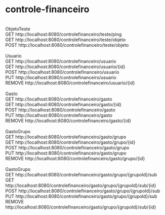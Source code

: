 # controle-financeiro
<br/>
ObjetoTeste<br/>
GET		http://localhost:8080/controlefinanceiro/teste/ping<br/>
GET		http://localhost:8080/controlefinanceiro/teste/objeto<br/>
POST	http://localhost:8080/controlefinanceiro/teste/objeto<br/>
<br/>
Usuario<br/>
GET		http://localhost:8080/controlefinanceiro/usuario<br/>
GET		http://localhost:8080/controlefinanceiro/usuario/{id}<br/>
POST	http://localhost:8080/controlefinanceiro/usuario<br/>
PUT		http://localhost:8080/controlefinanceiro/usuario<br/>
REMOVE	http://localhost:8080/controlefinanceiro/usuario/{id}<br/>
<br/>
Gasto<br/>
GET		http://localhost:8080/controlefinanceiro/gasto<br/>
GET		http://localhost:8080/controlefinanceiro/gasto/{id}<br/>
POST	http://localhost:8080/controlefinanceiro/gasto<br/>
PUT		http://localhost:8080/controlefinanceiro/gasto<br/>
REMOVE	http://localhost:8080/controlefinanceiro/gasto/{id}<br/>
<br/>
GastoGrupo<br/>
GET		http://localhost:8080/controlefinanceiro/gasto/grupo<br/>
GET		http://localhost:8080/controlefinanceiro/gasto/grupo/{id}<br/>
POST	http://localhost:8080/controlefinanceiro/gasto/grupo<br/>
PUT		http://localhost:8080/controlefinanceiro/gasto/grupo<br/>
REMOVE	http://localhost:8080/controlefinanceiro/gasto/grupo/{id}<br/>
<br/>
GastoGrupo<br/>
GET		http://localhost:8080/controlefinanceiro/gasto/grupo/{grupoId}/sub<br/>
GET		http://localhost:8080/controlefinanceiro/gasto/grupo/{grupoId}/sub/{id}<br/>
POST	http://localhost:8080/controlefinanceiro/gasto/grupo/{grupoId}/sub<br/>
PUT		http://localhost:8080/controlefinanceiro/gasto/grupo/{grupoId}/sub<br/>
REMOVE	http://localhost:8080/controlefinanceiro/gasto/grupo/{grupoId}/sub/{id}<br/>